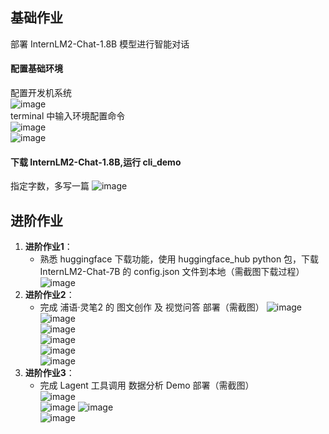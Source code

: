 ## 基础作业 
部署 InternLM2-Chat-1.8B 模型进行智能对话  
#### 配置基础环境
配置开发机系统  
![image](https://github.com/wwtao08/note_2/blob/main/image1.png?raw=true)    
terminal 中输入环境配置命令  
![image](https://github.com/wwtao08/note_2/blob/main/image2.png?raw=true)   
![image](https://github.com/wwtao08/note_2/blob/main/image3.png?raw=true)  
#### 下载 InternLM2-Chat-1.8B,运行 cli_demo
指定字数，多写一篇
![image](https://github.com/wwtao08/note_2/blob/main/image4.png?raw=true)  
## 进阶作业 
1. **进阶作业1**：  
   - 熟悉 huggingface 下载功能，使用 huggingface_hub python 包，下载 InternLM2-Chat-7B 的 config.json 文件到本地（需截图下载过程）    
![image](https://github.com/wwtao08/note_2/blob/main/image5.png?raw=true)      
2. **进阶作业2**：  
   - 完成 浦语·灵笔2 的 图文创作 及 视觉问答 部署（需截图） 
![image](https://github.com/wwtao08/note_2/blob/main/image6.png?raw=true)  
![image](https://github.com/wwtao08/note_2/blob/main/image7.png?raw=true)  
![image](https://github.com/wwtao08/note_2/blob/main/image8.png?raw=true)  
![image](https://github.com/wwtao08/note_2/blob/main/image9.png?raw=true)  
![image](https://github.com/wwtao08/note_2/blob/main/image10.png?raw=true)  
![image](https://github.com/wwtao08/note_2/blob/main/image11.png?raw=true)  
3. **进阶作业3**：  
   - 完成 Lagent 工具调用 数据分析 Demo 部署（需截图）  
![image](https://github.com/wwtao08/note_2/blob/main/image12.png?raw=true)  
![image](https://github.com/wwtao08/note_2/blob/main/image13.png?raw=true)
![image](https://github.com/wwtao08/note_2/blob/main/image14.png?raw=true)  
![image](https://github.com/wwtao08/note_2/blob/main/image15.png?raw=true)


